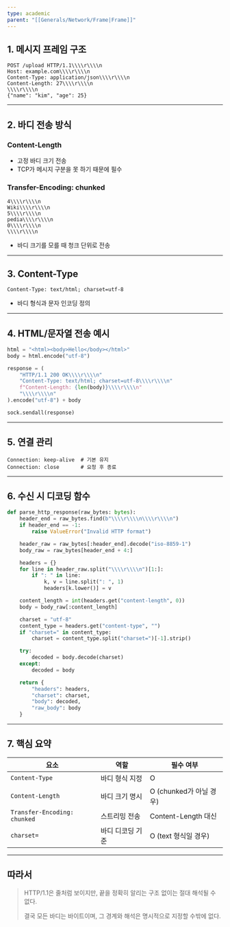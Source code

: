 ```yaml
---
type: academic
parent: "[[Generals/Network/Frame|Frame]]"
---
```

## 1. 메시지 프레임 구조

```
POST /upload HTTP/1.1\\\\r\\\\n
Host: example.com\\\\r\\\\n
Content-Type: application/json\\\\r\\\\n
Content-Length: 27\\\\r\\\\n
\\\\r\\\\n
{"name": "kim", "age": 25}

```

---

## 2. 바디 전송 방식

### Content-Length

- 고정 바디 크기 전송
- TCP가 메시지 구분을 못 하기 때문에 필수

### Transfer-Encoding: chunked

```
4\\\\r\\\\n
Wiki\\\\r\\\\n
5\\\\r\\\\n
pedia\\\\r\\\\n
0\\\\r\\\\n
\\\\r\\\\n

```

- 바디 크기를 모를 때 청크 단위로 전송

---

## 3. Content-Type

```
Content-Type: text/html; charset=utf-8

```

- 바디 형식과 문자 인코딩 정의

---

## 4. HTML/문자열 전송 예시

```python
html = "<html><body>Hello</body></html>"
body = html.encode("utf-8")

response = (
    "HTTP/1.1 200 OK\\\\r\\\\n"
    "Content-Type: text/html; charset=utf-8\\\\r\\\\n"
    f"Content-Length: {len(body)}\\\\r\\\\n"
    "\\\\r\\\\n"
).encode("utf-8") + body

sock.sendall(response)

```

---

## 5. 연결 관리

```
Connection: keep-alive  # 기본 유지
Connection: close       # 요청 후 종료

```

---

## 6. 수신 시 디코딩 함수

```python
def parse_http_response(raw_bytes: bytes):
    header_end = raw_bytes.find(b"\\\\r\\\\n\\\\r\\\\n")
    if header_end == -1:
        raise ValueError("Invalid HTTP format")

    header_raw = raw_bytes[:header_end].decode("iso-8859-1")
    body_raw = raw_bytes[header_end + 4:]

    headers = {}
    for line in header_raw.split("\\\\r\\\\n")[1:]:
        if ": " in line:
            k, v = line.split(": ", 1)
            headers[k.lower()] = v

    content_length = int(headers.get("content-length", 0))
    body = body_raw[:content_length]

    charset = "utf-8"
    content_type = headers.get("content-type", "")
    if "charset=" in content_type:
        charset = content_type.split("charset=")[-1].strip()

    try:
        decoded = body.decode(charset)
    except:
        decoded = body

    return {
        "headers": headers,
        "charset": charset,
        "body": decoded,
        "raw_body": body
    }

```

---

## 7. 핵심 요약

|요소|역할|필수 여부|
|---|---|---|
|`Content-Type`|바디 형식 지정|O|
|`Content-Length`|바디 크기 명시|O (chunked가 아닐 경우)|
|`Transfer-Encoding: chunked`|스트리밍 전송|Content-Length 대신|
|`charset=`|바디 디코딩 기준|O (text 형식일 경우)|

---

## 따라서

> HTTP/1.1은 줄처럼 보이지만, 끝을 정확히 알리는 구조 없이는 절대 해석될 수 없다.
> 
> 결국 모든 바디는 바이트이며, 그 경계와 해석은 명시적으로 지정할 수밖에 없다.
